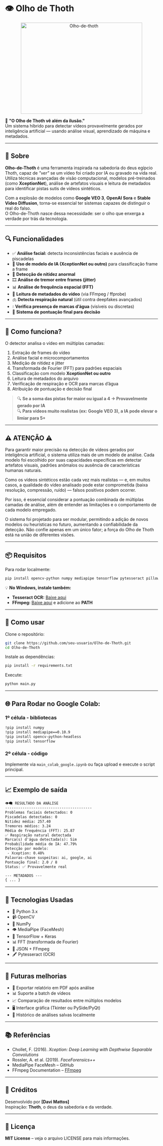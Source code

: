 
# 👁️ Olho de Thoth

<div align="center">
  <img src="https://media1.tenor.com/m/DvFsvcuRZC0AAAAd/ra-amun.gif" alt="Olho-de-thoth" height='300px' width='400px'>
</div>

🧠 **"O Olho de Thoth vê além da ilusão."**  
Um sistema híbrido para detectar vídeos provavelmente gerados por inteligência artificial — usando análise visual, aprendizado de máquina e metadados.

---

## 🌟 Sobre

**Olho-de-Thoth** é uma ferramenta inspirada na sabedoria do deus egípcio Thoth, capaz de *"ver"* se um vídeo foi criado por IA ou gravado na vida real.  
Utiliza técnicas avançadas de visão computacional, modelos pré-treinados (como **XceptionNet**), análise de artefatos visuais e leitura de metadados para identificar pistas sutis de vídeos sintéticos.

Com a explosão de modelos como **Google VEO 3**, **OpenAI Sora** e **Stable Video Diffusion**, torna-se essencial ter sistemas capazes de distinguir o real do falso.  
O Olho-de-Thoth nasce dessa necessidade: ser o olho que enxerga a verdade por trás da tecnologia.

---

## 🔍 Funcionalidades

- ✅ **Análise facial:** detecta inconsistências faciais e ausência de piscadelas  
- 🤖 **Uso de modelo de IA (XceptionNet ou outro)** para classificação frame a frame  
- 📸 **Detecção de nitidez anormal**  
- 🎞️ **Análise de tremor entre frames (jitter)**  
- 📊 **Análise de frequência espacial (FFT)**  
- 🧬 **Leitura de metadados do vídeo** (via FFmpeg / ffprobe)  
- 🫁 **Detecta respiração natural** (útil contra deepfakes avançados)  
- 💧 **Verifica presença de marcas d’água** (visíveis ou discretas)  
- 🧮 **Sistema de pontuação final para decisão**  

---

## 🧪 Como funciona?

O detector analisa o vídeo em múltiplas camadas:

1. Extração de frames do vídeo  
2. Análise facial e microcomportamentos  
3. Medição de nitidez e jitter  
4. Transformada de Fourier (FFT) para padrões espaciais  
5. Classificação com modelo **XceptionNet ou outro**  
6. Leitura de metadados do arquivo  
7. Verificação de respiração e OCR para marcas d’água  
8. Atribuição de pontuação e decisão final  

> 🔍 **Se a soma das pistas for maior ou igual a 4 → Provavelmente gerado por IA**  
> 🔍 **Para vídeos muito realistas (ex: Google VEO 3), a IA pode elevar o limiar para 5+**

---
## ⚠️ ATENÇÃO ⚠️

Para garantir maior precisão na detecção de vídeos gerados por inteligência artificial, o sistema utiliza mais de um modelo de análise. Cada modelo foi escolhido por suas capacidades específicas em detectar artefatos visuais, padrões anômalos ou ausência de características humanas naturais.

Como os vídeos sintéticos estão cada vez mais realistas — e, em muitos casos, a qualidade do vídeo analisado pode estar comprometida (baixa resolução, compressão, ruído) — falsos positivos podem ocorrer.

Por isso, é essencial considerar a pontuação combinada de múltiplas camadas de análise, além de entender as limitações e o comportamento de cada modelo empregado.

O sistema foi projetado para ser modular, permitindo a adição de novos modelos ou heurísticas no futuro, aumentando a confiabilidade da detecção. Não confie apenas em um único fator; a força do Olho de Thoth está na união de diferentes visões.

---

## 📦 Requisitos

Para rodar localmente:

```bash
pip install opencv-python numpy mediapipe tensorflow pytesseract pillow scikit-learn scipy
```

💡 **No Windows, instale também:**

- **Tesseract OCR:** [Baixe aqui](https://github.com/tesseract-ocr/tesseract)  
- **FFmpeg:** [Baixe aqui](https://ffmpeg.org/) e adicione ao **PATH**

---

## 🚀 Como usar

Clone o repositório:

```bash
git clone https://github.com/seu-usuario/Olho-de-Thoth.git
cd Olho-de-Thoth
```

Instale as dependências:

```bash
pip install -r requirements.txt
```

Execute:

```bash
python main.py
```

---

## 🌐 Para Rodar no Google Colab:

### 1º célula - bibliotecas

```bash
!pip install numpy
!pip install mediapipe==0.10.9
!pip install opencv-python-headless
!pip install tensorflow
```

### 2º célula - código

Implemente via `main_colab_google.ipynb` ou faça upload e execute o script principal.

---

## 📈 Exemplo de saída

```txt
👁️‍🗨️ RESULTADO DA ANÁLISE
----------------------------------------
Problemas faciais detectados: 0  
Piscadelas detectadas: 0  
Nitidez média: 257.40  
Tremores médios: 3.24  
Média de frequência (FFT): 25.87  
✅ Respiração natural detectada  
Marca(s) d'água detectada(s): Sim  
Probabilidade média de IA: 47.79%  
Detecção por modelo:  
 - Xception: 0.48%  
Palavras-chave suspeitas: ai, google, ai  
Pontuação final: 2.0 / 8  
Status: ✅ Provavelmente real  

--- METADADOS ---  
{ ... }
```

---

## 🧬 Tecnologias Usadas

- 🐍 Python 3.x  
- 📹 OpenCV  
- 🧮 NumPy  
- 👁️ MediaPipe (FaceMesh)  
- 🤖 TensorFlow + Keras  
- 📊 FFT (transformada de Fourier)  
- 📝 JSON + FFmpeg  
- 🖋️ Pytesseract (OCR)  

---

## 🧩 Futuras melhorias

- 📄 Exportar relatório em PDF após análise  
- 📊 Suporte a batch de vídeos  
- 📈 Comparação de resultados entre múltiplos modelos  
- 🖥️ Interface gráfica (Tkinter ou PySide/PyQt)  
- 📁 Histórico de análises salvas localmente  

---

## 📚 Referências

- Chollet, F. (2016). *Xception: Deep Learning with Depthwise Separable Convolutions*  
- Rossler, A. et al. (2019). *FaceForensics++*  
- MediaPipe FaceMesh – GitHub  
- FFmpeg Documentation – [FFmpeg](https://ffmpeg.org/documentation.html)

---

## 🙏 Créditos

Desenvolvido por **[Davi Mattos]**  
Inspiração: **Thoth**, o deus da sabedoria e da verdade.

---

## 📌 Licença

**MIT License** – veja o arquivo LICENSE para mais informações.
